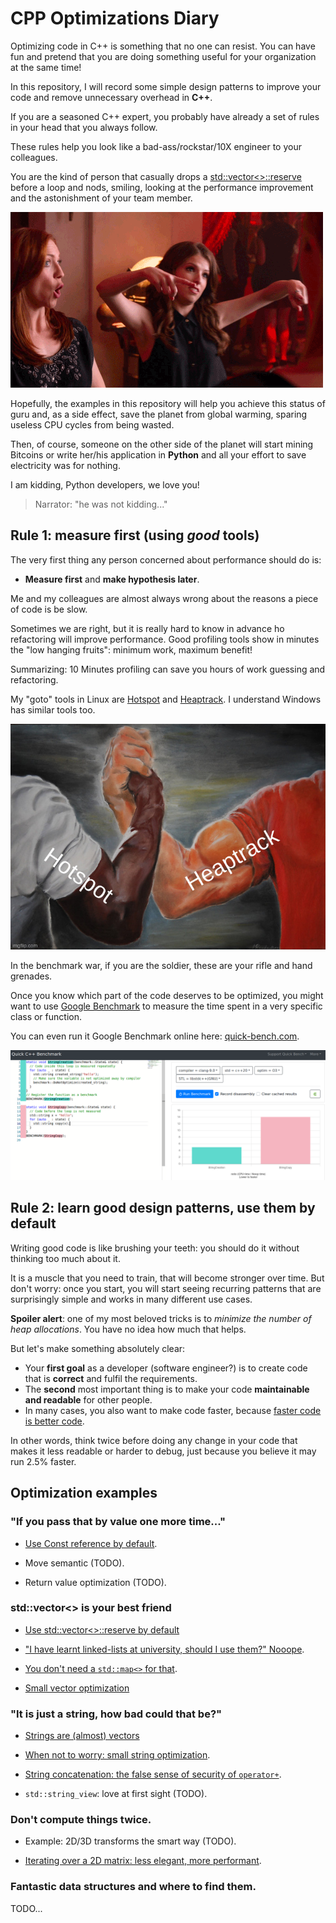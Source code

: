 # CPP Optimizations Diary

Optimizing code in C++ is something that no one can resist. You can have fun
and pretend  that you are doing something useful for your organization at the same time!

In this repository, I will record some simple design patterns to improve your code 
and remove unnecessary overhead in **C++**.

If you are a seasoned C++ expert, you probably have already a set of rules in your head
that you always follow.

These rules help you look like a bad-ass/rockstar/10X engineer to your colleagues.

You are the kind of person that casually drops a [std::vector<>::reserve](reserve.md) before a loop and
nods, smiling, looking at the performance improvement and the astonishment of your team member.


![](img/boom.gif)

Hopefully, the examples in this repository will help you achieve this status of guru
and, as a side effect, save the planet from global warming, sparing useless CPU
cycles from being wasted.

Then, of course, someone on the other side of the planet will start mining Bitcoins or write her/his 
application in **Python** and all your effort to save electricity was for nothing.

I am kidding, Python developers, we love you!

> Narrator: "he was not kidding..."

## Rule 1: measure first (using _good_ tools)

The very first thing any person concerned about performance should do is:
 
- **Measure first** and **make hypothesis later**.

Me and my colleagues are almost always wrong about the reasons a piece of code is
be slow. 

Sometimes we are right, but it is really hard to know in advance ho refactoring will
improve performance. Good profiling tools show in minutes the "low hanging fruits": minimum work, maximum benefit!

Summarizing: 10 Minutes profiling can save you hours of work guessing and refactoring.

My "goto" tools in Linux are [Hotspot](https://github.com/KDAB/hotspot) and 
[Heaptrack](https://github.com/KDE/heaptrack). I understand Windows has similar
tools too.

![](img/hotspot_heaptrack.jpg)

In the benchmark war, if you are the soldier, these are your rifle and hand grenades.

Once you know which part of the code deserves to be optimized, you might want to use
[Google Benchmark](https://github.com/google/benchmark) to measure the time spent in a very specific
class or function.

You can even run it Google Benchmark online here: [quick-bench.com](http://quick-bench.com/G7B2w0xPUWgOVvuzI7unES6cU4w).

![quick-bench](img/quick-bench.png)

## Rule 2: learn good design patterns, use them by default

Writing good code is like brushing your teeth: you should do it without thinking too much about it.

It is a muscle that you need to train, that will become stronger over time. But don't worry:
once you start, you will start seeing recurring patterns that 
are surprisingly simple and works in many different use cases.

**Spoiler alert**: one of my most beloved tricks is to _minimize the number of heap allocations_.
You have no idea how much that helps.

But let's make something absolutely clear: 

- Your **first goal** as a developer (software engineer?) is to create code that is **correct** and fulfil the requirements.
- The **second** most important thing is to make your code **maintainable and readable** for other people.
- In many cases, you also want to make code faster, because [faster code is better code](https://craigmod.com/essays/fast_software/).

In other words, think twice before doing any change in your code that makes it less readable or harder to debug,
just because you believe it may run 2.5% faster.

## Optimization examples

### "If you pass that by value one more time..."

- [Use Const reference by default](prefer_references.md).

- Move semantic (TODO).

- Return value optimization (TODO).


### std::vector<> is your best friend


- [Use std::vector<>::reserve by default](reserve.md)

- ["I have learnt linked-lists at university, should I use them?" Nooope](no_lists.md).

- [You don't need a `std::map<>` for that](dont_need_map.md).

- [Small vector optimization](small_vectors.md)


### "It is just a string, how bad could that be?"

- [Strings are (almost) vectors](strings_are_vectors.md)

- [When not to worry: small string optimization](small_strings.md).

- [String concatenation: the false sense of security of `operator+`](strings_concatenation.md).

- `std::string_view`: love at first sight (TODO).

### Don't compute things twice.

- Example: 2D/3D transforms the smart way (TODO).

- [Iterating over a 2D matrix: less elegant, more performant](2d_matrix_iteration.md).

### Fantastic data structures and where to find them.

TODO...



